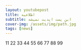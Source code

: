```yaml
---
layout: youtubepost
title: اطلاعیه 
subtitle: این پست اپدیت نمیشه
cover-img: /assets/img/path.jpg
tags: [news]
---
```

 11
 22
 33
 44
 55
 66
 77
 88
 99
 
